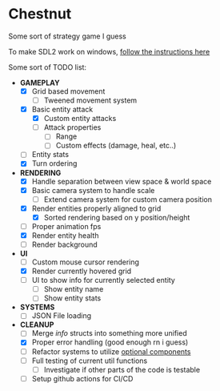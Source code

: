 # Chestnut

Some sort of strategy game I guess

To make SDL2 work on windows, [follow the instructions here](https://github.com/Rust-SDL2/rust-sdl2#windows-msvc)

Some sort of TODO list:

- **GAMEPLAY**
  - [x] Grid based movement
    - [ ] Tweened movement system
  - [x] Basic entity attack
    - [x] Custom entity attacks
    - [ ] Attack properties
      - [ ] Range
      - [ ] Custom effects (damage, heal, etc..)
  - [ ] Entity stats
  - [x] Turn ordering
- **RENDERING**
  - [x] Handle separation between view space & world space
  - [x] Basic camera system to handle scale
    - [ ] Extend camera system for custom camera position
  - [x] Render entities properly aligned to grid
    - [x] Sorted rendering based on y position/height
  - [ ] Proper animation fps
  - [x] Render entity health
  - [ ] Render background
- **UI**
  - [ ] Custom mouse cursor rendering
  - [x] Render currently hovered grid
  - [ ] UI to show info for currently selected entity
    - [ ] Show entity name
    - [ ] Show entity stats
- **SYSTEMS**
  - [ ] JSON File loading
- **CLEANUP**
  - [ ] Merge _info_ structs into something more unified
  - [x] Proper error handling (good enough rn i guess)
  - [ ] Refactor systems to utilize [optional components](https://specs.amethyst.rs/docs/tutorials/08_join.html)
  - [ ] Full testing of current util functions
    - [ ] Investigate if other parts of the code is testable
  - [ ] Setup github actions for CI/CD